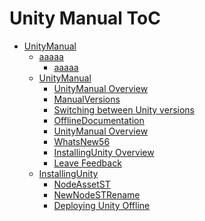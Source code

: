 Unity Manual ToC
================
 - [UnityManual]()
	 - [aaaaa]()
		 - [aaaaa]()
	 - [UnityManual]()
		 - [UnityManual Overview](UnityManual_1.md)
		 - [ManualVersions](ManualVersions.md)
		 - [Switching between Unity versions](SwitchingDocumentationVersions.md)
		 - [OfflineDocumentation](OfflineDocumentation.md)
		 - [UnityManual Overview](UnityManual.md)
		 - [WhatsNew56](WhatsNew56.md)
		 - [InstallingUnity Overview](InstallingUnity.md)
		 - [Leave Feedback](LeaveFeedback.md)
	 - [InstallingUnity]()
		 - [NodeAssetST](NodeAssetST.md)
		 - [NewNodeSTRename](NewNodeSTUpdated2.md)
		 - [Deploying Unity Offline](DeployingUnityOffline.md)

